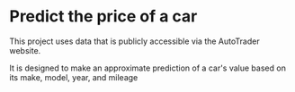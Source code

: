 # Predict the price of a car

This project uses data that is publicly accessible via the AutoTrader website.

It is designed to make an approximate prediction of a car's value based on its make, model, year, and mileage
